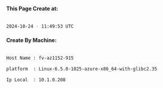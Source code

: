 
   
#### This Page Create at:

```bash

2024-10-24 - 11:49:53 UTC

```

#### Create By Machine:

```bash

Host Name : fv-az1152-915

platform  : Linux-6.5.0-1025-azure-x86_64-with-glibc2.35

Ip Local  : 10.1.0.208

```

